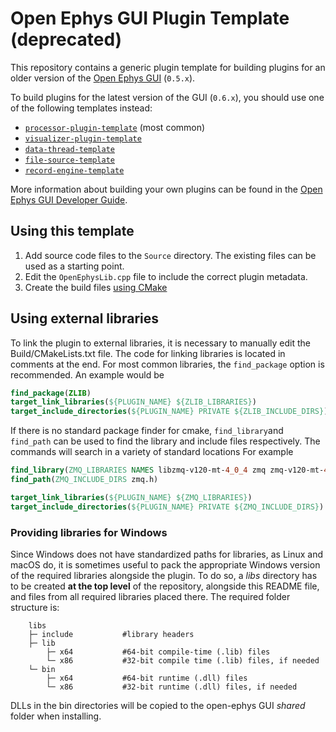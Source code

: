 # Open Ephys GUI Plugin Template (deprecated)

This repository contains a generic plugin template for building plugins for an older version of the [Open Ephys GUI](https://github.com/open-ephys/plugin-GUI) (`0.5.x`).

To build plugins for the latest version of the GUI (`0.6.x`), you should use one of the following templates instead:

- [`processor-plugin-template`](https://github.com/open-ephys-plugins/processor-plugin-template) (most common)
- [`visualizer-plugin-template`](https://github.com/open-ephys-plugins/visualizer-plugin-template)
- [`data-thread-template`](https://github.com/open-ephys-plugins/data-thread-template)
- [`file-source-template`](https://github.com/open-ephys-plugins/file-source-template)
- [`record-engine-template`](https://github.com/open-ephys-plugins/record-engine-template)

More information about building your own plugins can be found in the [Open Ephys GUI Developer Guide](https://open-ephys.github.io/gui-docs/Developer-Guide/index.html).

## Using this template

1. Add source code files to the `Source` directory. The existing files can be used as a starting point.
2. Edit the `OpenEphysLib.cpp` file to include the correct plugin metadata.
3. Create the build files [using CMake](https://open-ephys.github.io/gui-docs/Developer-Guide/Compiling-plugins.html)

## Using external libraries

To link the plugin to external libraries, it is necessary to manually edit the Build/CMakeLists.txt file. The code for linking libraries is located in comments at the end.
For most common libraries, the `find_package` option is recommended. An example would be

```cmake
find_package(ZLIB)
target_link_libraries(${PLUGIN_NAME} ${ZLIB_LIBRARIES})
target_include_directories(${PLUGIN_NAME} PRIVATE ${ZLIB_INCLUDE_DIRS})
```

If there is no standard package finder for cmake, `find_library`and `find_path` can be used to find the library and include files respectively. The commands will search in a variety of standard locations For example

```cmake
find_library(ZMQ_LIBRARIES NAMES libzmq-v120-mt-4_0_4 zmq zmq-v120-mt-4_0_4) #the different names after names are not a list of libraries to include, but a list of possible names the library might have, useful for multiple architectures. find_library will return the first library found that matches any of the names
find_path(ZMQ_INCLUDE_DIRS zmq.h)

target_link_libraries(${PLUGIN_NAME} ${ZMQ_LIBRARIES})
target_include_directories(${PLUGIN_NAME} PRIVATE ${ZMQ_INCLUDE_DIRS})
```

### Providing libraries for Windows

Since Windows does not have standardized paths for libraries, as Linux and macOS do, it is sometimes useful to pack the appropriate Windows version of the required libraries alongside the plugin.
To do so, a _libs_ directory has to be created **at the top level** of the repository, alongside this README file, and files from all required libraries placed there. The required folder structure is:

```
    libs
    ├─ include           #library headers
    ├─ lib
        ├─ x64           #64-bit compile-time (.lib) files
        └─ x86           #32-bit compile time (.lib) files, if needed
    └─ bin
        ├─ x64           #64-bit runtime (.dll) files
        └─ x86           #32-bit runtime (.dll) files, if needed
```

DLLs in the bin directories will be copied to the open-ephys GUI _shared_ folder when installing.
